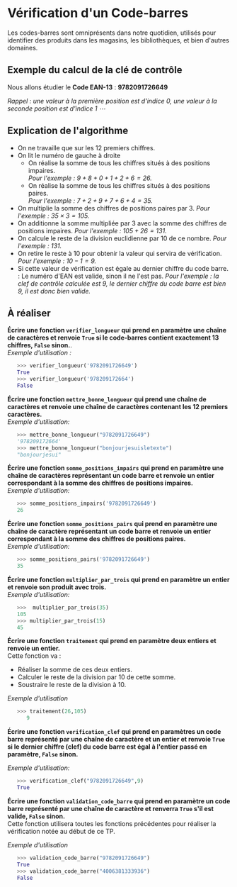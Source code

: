 # Vérification d'un Code-barres

Les codes-barres sont omniprésents dans notre quotidien, utilisés pour identifier des produits dans les magasins, les bibliothèques, et bien d'autres domaines.

## Exemple du calcul de la clé de contrôle

Nous allons étudier  le **Code EAN-13** : **9782091726649**

*Rappel : une valeur à la première position est d'indice 0, une valeur à la seconde position est d'indice 1 $\cdots$*

## Explication de l'algorithme  

- On ne travaille que sur les 12 premiers chiffres.
- On lit le numéro de gauche à droite
  - On réalise la somme de tous les chiffres situés à des positions impaires.  
  *Pour l'exemple : $9+8+0+1+2+6 = 26$.*
  - On réalise la somme de tous les chiffres situés à des positions paires.  
  *Pour l'exemple : $7+2+9+7+6+4 = 35$.*
- On multiplie la somme des chiffres de positions paires par 3.
*Pour l'exemple : $35 \times 3 = 105$.*
- On additionne la somme multipliée par 3 avec la somme des chiffres de positions impaires.
*Pour l'exemple : $105 + 26 = 131$.*
- On calcule le reste de la division euclidienne par 10 de ce nombre.
*Pour l'exemple : $131%10 = 1$.*
- On retire le reste à 10 pour obtenir la valeur qui servira de vérification.
*Pour l'exemple : $10-1 = 9$.*
- Si cette valeur de vérification est égale au dernier chiffre du code barre. : Le numéro d'EAN est valide, sinon il ne l'est pas.
*Pour l'exemple : la clef de contrôle calculée est 9, le dernier chiffre du code barre est bien 9, il est donc bien valide.*

## À réaliser

**Écrire une fonction `verifier_longueur` qui prend en paramètre une chaîne de caractères et renvoie `True` si le code-barres contient exactement 13 chiffres, `False` sinon.**.  
*Exemple d'utilisation :*  

```python
   >>> verifier_longueur('9782091726649')
   True
   >>> verifier_longueur('978209172664')
   False
```

**Écrire une fonction `mettre_bonne_longueur` qui prend une chaîne de caractères et renvoie une chaîne de caractères contenant les 12 premiers caractères.**  
*Exemple d'utilisation:*  

```python
   >>> mettre_bonne_longueur("9782091726649")
   '978209172664'
   >>> mettre_bonne_longueur("bonjourjesuisletexte")
   "bonjourjesui"
```

**Écrire une fonction `somme_positions_impairs` qui prend en paramètre une chaîne de caractères représentant un code barre et renvoie un entier correspondant à la somme des chiffres de positions impaires.**  
*Exemple d'utilisation:*  

```python
   >>> somme_positions_impairs('9782091726649')
   26
```

**Écrire une fonction `somme_positions_pairs` qui prend en paramètre une chaîne de caractère représentant un code barre et renvoie un entier correspondant à la somme des chiffres de positions paires.**  
*Exemple d'utilisation:*  

```python
   >>> somme_positions_pairs('9782091726649')
   35

```

**Écrire une fonction `multiplier_par_trois` qui prend en paramètre un entier et renvoie son produit avec trois.**  
*Exemple d'utilisation:*  

```python
   >>>  multiplier_par_trois(35)
   105
   >>> multiplier_par_trois(15)
   45
```

**Écrire une fonction `traitement` qui prend en paramètre deux entiers et renvoie un entier.**  
Cette fonction va :  

- Réaliser la somme de ces deux entiers.  
- Calculer le reste de la division par 10 de cette somme.  
- Soustraire le reste de la division à 10.  

*Exemple d'utilisation*

```python
   >>> traitement(26,105)
      9
```

**Écrire une fonction `verification_clef` qui prend en paramètres un code barre représenté par une chaîne de caractère et un entier et renvoie `True` si le dernier chiffre (clef) du code barre est égal à l'entier passé en paramètre, `False` sinon.**

*Exemple d'utilisation:*

```python
   >>> verification_clef("9782091726649",9)
   True
```

**Écrire une fonction `validation_code_barre` qui prend en paramètre un code barre représenté par une chaîne de caractère et renverra `True` s'il est valide, `False` sinon.**  
Cette fonction utilisera toutes les fonctions précédentes pour réaliser la vérification notée au début de ce TP.  

*Exemple d'utilisation*

```python
   >>> validation_code_barre("9782091726649")
   True
   >>> validation_code_barre("4006381333936")
   False
```
